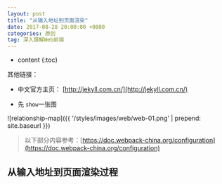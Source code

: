 ```yaml
---
layout: post
title: "从输入地址到页面渲染"
date: 2017-08-28 20:00:00 +0800 
categories: 原创
tag: 深入理解Web前端
---
```

* content
{:toc}

其他链接：

+ 中文官方主页： [http://jekyll.com.cn/](http://jekyll.com.cn/)

* 先 `show`一张图

![relationship-map]({{ '/styles/images/web/web-01.png' | prepend: site.baseurl }})


<!-- more -->

> 以下部分内容参考：[https://doc.webpack-china.org/configuration](https://doc.webpack-china.org/configuration)

## 从输入地址到页面渲染过程




